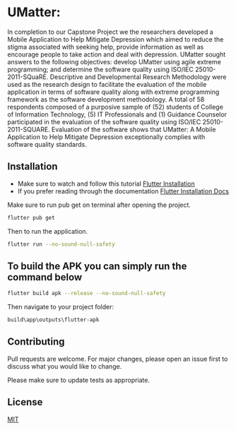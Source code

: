 # UMatter: 

In completion to our Capstone Project we the researchers developed a Mobile Application to Help Mitigate Depression which aimed to reduce the stigma associated with seeking help, provide information as well as encourage people to take action and deal with depression. UMatter sought answers to the following objectives: develop UMatter using agile extreme programming; and determine the software quality using ISO/IEC 25010-2011-SQuaRE. Descriptive and Developmental Research Methodology were used as the research design to facilitate the evaluation of the mobile application in terms of software quality along with extreme programming framework as the software development methodology. A total of 58 respondents composed of a purposive sample of (52) students of College of Information Technology, (5) IT Professionals and (1) Guidance Counselor participated in the evaluation of the software quality using ISO/IEC 25010-2011-SQUARE.  Evaluation of the software shows that UMatter: A Mobile Application to Help Mitigate Depression exceptionally complies with software quality standards.

## Installation
- Make sure to watch and follow this tutorial [Flutter Installation](https://www.youtube.com/watch?v=Z2ugnpCQuyw)
- If you prefer reading through the documentation [Flutter Installation Docs](https://docs.flutter.dev/get-started/editor)


Make sure to run pub get on terminal after opening the project.

```bash
flutter pub get
```

Then to run the application.

```bash
flutter run --no-sound-null-safety
```


## To build the APK you can simply run the command below  
```bash
flutter build apk --release --no-sound-null-safety
```
Then navigate to your project folder:
```bash
build\app\outputs\flutter-apk
```

## Contributing
Pull requests are welcome. For major changes, please open an issue first to discuss what you would like to change.

Please make sure to update tests as appropriate.

## License
[MIT](https://choosealicense.com/licenses/mit/)

